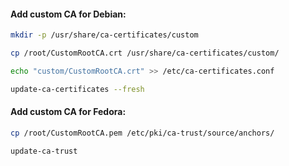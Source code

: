 #### Add custom CA for Debian:
```bash
mkdir -p /usr/share/ca-certificates/custom
```
```bash
cp /root/CustomRootCA.crt /usr/share/ca-certificates/custom/
```
```bash
echo "custom/CustomRootCA.crt" >> /etc/ca-certificates.conf
```
```bash
update-ca-certificates --fresh
```

#### Add custom CA for Fedora:
```bash
cp /root/CustomRootCA.pem /etc/pki/ca-trust/source/anchors/
```
```bash
update-ca-trust
```
